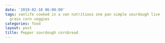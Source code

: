 ```yaml
---
date: '2019-02-18 06:00:00'
tags: vanlife cooked in a van nutritious one pan simple sourdough live culture bread
  grain corn veggies
categories: food
layout: post
title: Pepper sourdough cornbread
---
```


